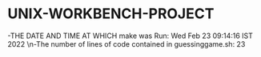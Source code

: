 # UNIX-WORKBENCH-PROJECT
-THE DATE AND TIME AT WHICH make was Run: Wed Feb 23 09:14:16 IST 2022
\n-The number of lines of code contained in guessinggame.sh: 23

